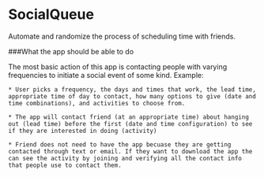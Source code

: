 # SocialQueue
Automate and randomize the process of scheduling time with friends.

###What the app should be able to do

The most basic action of this app is contacting people with varying frequencies to initiate a social event of some kind.
	Example:

	* User picks a frequency, the days and times that work, the lead time, appropriate time of day to contact, how many options to give (date and time combinations), and activities to choose from.

	* The app will contact friend (at an appropriate time) about hanging out (lead time) before the first (date and time configuration) to see if they are interested in doing (activity)

	* Friend does not need to have the app becuase they are getting contacted through text or email. If they want to download the app the can see the activity by joining and verifying all the contact info that people use to contact them. 
